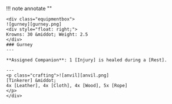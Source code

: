 !!! note annotate ""

    <div class="equipmentbox">
    ![gurney][gurney.png]
    <div style="float: right;">
    Krowns: 30 &middot; Weight: 2.5
    </div>
    ### Gurney
    ---

    **Assigned Companion**: 1 [Injury] is healed during a [Rest].

    ---
    <p class="crafting">![anvil][anvil.png] 
    [Tinkerer] &middot; 
    4x [Leather], 4x [Cloth], 4x [Wood], 5x [Rope]
    </p>
    </div>

